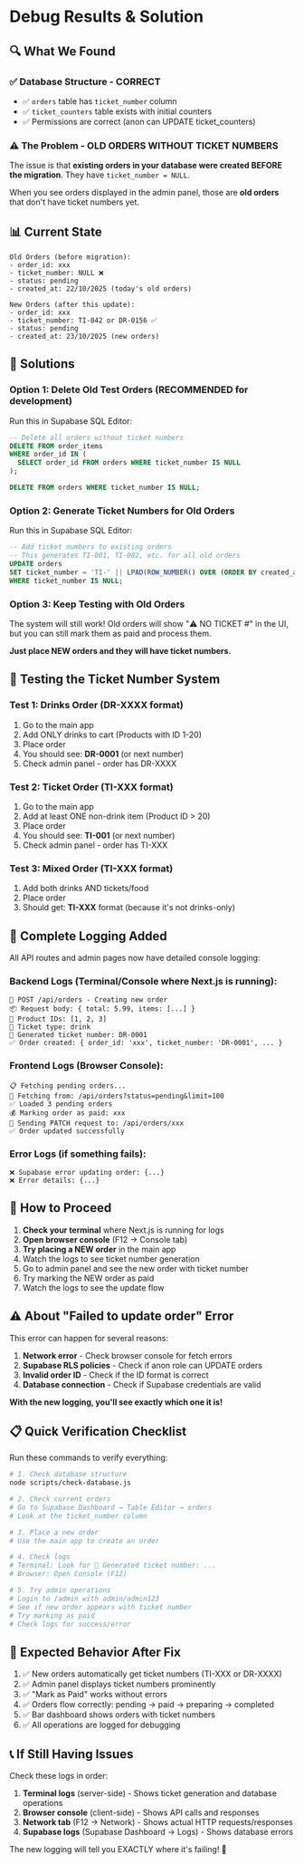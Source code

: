 # Debug Results & Solution

## 🔍 What We Found

### ✅ Database Structure - CORRECT
- ✅ `orders` table has `ticket_number` column
- ✅ `ticket_counters` table exists with initial counters
- ✅ Permissions are correct (anon can UPDATE ticket_counters)

### ⚠️ The Problem - OLD ORDERS WITHOUT TICKET NUMBERS

The issue is that **existing orders in your database were created BEFORE the migration**. They have `ticket_number = NULL`.

When you see orders displayed in the admin panel, those are **old orders** that don't have ticket numbers yet.

## 📊 Current State

```
Old Orders (before migration):
- order_id: xxx
- ticket_number: NULL ❌
- status: pending
- created_at: 22/10/2025 (today's old orders)

New Orders (after this update):
- order_id: xxx
- ticket_number: TI-042 or DR-0156 ✅
- status: pending
- created_at: 23/10/2025 (new orders)
```

## 🔧 Solutions

### Option 1: Delete Old Test Orders (RECOMMENDED for development)

Run this in Supabase SQL Editor:

```sql
-- Delete all orders without ticket numbers
DELETE FROM order_items 
WHERE order_id IN (
  SELECT order_id FROM orders WHERE ticket_number IS NULL
);

DELETE FROM orders WHERE ticket_number IS NULL;
```

### Option 2: Generate Ticket Numbers for Old Orders

Run this in Supabase SQL Editor:

```sql
-- Add ticket numbers to existing orders
-- This generates TI-001, TI-002, etc. for all old orders
UPDATE orders 
SET ticket_number = 'TI-' || LPAD(ROW_NUMBER() OVER (ORDER BY created_at)::text, 3, '0')
WHERE ticket_number IS NULL;
```

### Option 3: Keep Testing with Old Orders

The system will still work! Old orders will show "⚠️ NO TICKET #" in the UI, but you can still mark them as paid and process them. 

**Just place NEW orders and they will have ticket numbers.**

## 🎫 Testing the Ticket Number System

### Test 1: Drinks Order (DR-XXXX format)
1. Go to the main app
2. Add ONLY drinks to cart (Products with ID 1-20)
3. Place order
4. You should see: **DR-0001** (or next number)
5. Check admin panel - order has DR-XXXX

### Test 2: Ticket Order (TI-XXX format)
1. Go to the main app
2. Add at least ONE non-drink item (Product ID > 20)
3. Place order
4. You should see: **TI-001** (or next number)
5. Check admin panel - order has TI-XXX

### Test 3: Mixed Order (TI-XXX format)
1. Add both drinks AND tickets/food
2. Place order
3. Should get: **TI-XXX** format (because it's not drinks-only)

## 📝 Complete Logging Added

All API routes and admin pages now have detailed console logging:

### Backend Logs (Terminal/Console where Next.js is running):
```
📝 POST /api/orders - Creating new order
📦 Request body: { total: 5.99, items: [...] }
🎫 Product IDs: [1, 2, 3]
🎫 Ticket type: drink
🎫 Generated ticket number: DR-0001
✅ Order created: { order_id: 'xxx', ticket_number: 'DR-0001', ... }
```

### Frontend Logs (Browser Console):
```
📋 Fetching pending orders...
📡 Fetching from: /api/orders?status=pending&limit=100
✅ Loaded 3 pending orders
💰 Marking order as paid: xxx
📡 Sending PATCH request to: /api/orders/xxx
✅ Order updated successfully
```

### Error Logs (if something fails):
```
❌ Supabase error updating order: {...}
❌ Error details: {...}
```

## 🚀 How to Proceed

1. **Check your terminal** where Next.js is running for logs
2. **Open browser console** (F12 → Console tab)
3. **Try placing a NEW order** in the main app
4. Watch the logs to see ticket number generation
5. Go to admin panel and see the new order with ticket number
6. Try marking the NEW order as paid
7. Watch the logs to see the update flow

## ⚠️ About "Failed to update order" Error

This error can happen for several reasons:

1. **Network error** - Check browser console for fetch errors
2. **Supabase RLS policies** - Check if anon role can UPDATE orders
3. **Invalid order ID** - Check if the ID format is correct
4. **Database connection** - Check if Supabase credentials are valid

**With the new logging, you'll see exactly which one it is!**

## 📋 Quick Verification Checklist

Run these commands to verify everything:

```bash
# 1. Check database structure
node scripts/check-database.js

# 2. Check current orders
# Go to Supabase Dashboard → Table Editor → orders
# Look at the ticket_number column

# 3. Place a new order
# Use the main app to create an order

# 4. Check logs
# Terminal: Look for 🎫 Generated ticket number: ...
# Browser: Open Console (F12)

# 5. Try admin operations
# Login to /admin with admin/admin123
# See if new order appears with ticket number
# Try marking as paid
# Check logs for success/error
```

## 🎯 Expected Behavior After Fix

1. ✅ New orders automatically get ticket numbers (TI-XXX or DR-XXXX)
2. ✅ Admin panel displays ticket numbers prominently
3. ✅ "Mark as Paid" works without errors
4. ✅ Orders flow correctly: pending → paid → preparing → completed
5. ✅ Bar dashboard shows orders with ticket numbers
6. ✅ All operations are logged for debugging

## 📞 If Still Having Issues

Check these logs in order:

1. **Terminal logs** (server-side) - Shows ticket generation and database operations
2. **Browser console** (client-side) - Shows API calls and responses
3. **Network tab** (F12 → Network) - Shows actual HTTP requests/responses
4. **Supabase logs** (Supabase Dashboard → Logs) - Shows database errors

The new logging will tell you EXACTLY where it's failing! 🎯
